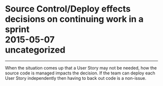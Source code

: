 # Source Control/Deploy effects decisions on continuing work in a sprint<br>2015-05-07<br>uncategorized<br>
---
When the situation comes up that a User Story may not be needed, how the source code is managed impacts the decision. If the team can deploy each User Story independently then having to back out code is a non-issue.
